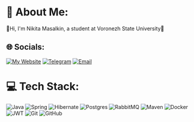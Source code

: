 # 💫 About Me:
👋Hi, I'm Nikita Masalkin, a student at Voronezh State University🏫

## 🌐 Socials:
[![My Website](https://img.shields.io/badge/My%20WebSite-000?style=for-the-badge&logoColor=white)](https://nmasalkin.ru)  [![Telegram](https://img.shields.io/badge/Telegram-0088cc?style=for-the-badge&logo=telegram&logoColor=white)](https://t.me/el_nikitinho)  [![Email](https://img.shields.io/badge/Email-D14836?style=for-the-badge&logo=gmail&logoColor=white)](mailto:nmasalkin96@yandex.ru) 

# 💻 Tech Stack:
![Java](https://img.shields.io/badge/java-%23ED8B00.svg?style=for-the-badge&logo=openjdk&logoColor=white) ![Spring](https://img.shields.io/badge/spring-%236DB33F.svg?style=for-the-badge&logo=spring&logoColor=white) ![Hibernate](https://img.shields.io/badge/Hibernate-59666C?style=for-the-badge&logo=Hibernate&logoColor=white) ![Postgres](https://img.shields.io/badge/postgres-%23316192.svg?style=for-the-badge&logo=postgresql&logoColor=white) ![RabbitMQ](https://img.shields.io/badge/rabbitmq-FF6600?style=for-the-badge&logo=rabbitmq&logoColor=white) ![Maven](https://img.shields.io/badge/Maven-C71A36?style=for-the-badge&logo=Apache%20Maven&logoColor=white) ![Docker](https://img.shields.io/badge/docker-%230db7ed.svg?style=for-the-badge&logo=docker&logoColor=white) ![JWT](https://img.shields.io/badge/JWT-black?style=for-the-badge&logo=JSON%20web%20tokens) ![Git](https://img.shields.io/badge/git-%23F05033.svg?style=for-the-badge&logo=git&logoColor=white) ![GitHub](https://img.shields.io/badge/github-%23121011.svg?style=for-the-badge&logo=github&logoColor=white)
